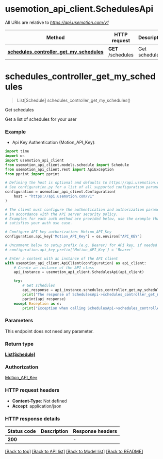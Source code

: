 # usemotion_api_client.SchedulesApi

All URIs are relative to *https://api.usemotion.com/v1*

Method | HTTP request | Description
------------- | ------------- | -------------
[**schedules_controller_get_my_schedules**](SchedulesApi.md#schedules_controller_get_my_schedules) | **GET** /schedules | Get schedules


# **schedules_controller_get_my_schedules**
> List[Schedule] schedules_controller_get_my_schedules()

Get schedules

Get a list of schedules for your user

### Example

* Api Key Authentication (Motion_API_Key):

```python
import time
import os
import usemotion_api_client
from usemotion_api_client.models.schedule import Schedule
from usemotion_api_client.rest import ApiException
from pprint import pprint

# Defining the host is optional and defaults to https://api.usemotion.com/v1
# See configuration.py for a list of all supported configuration parameters.
configuration = usemotion_api_client.Configuration(
    host = "https://api.usemotion.com/v1"
)

# The client must configure the authentication and authorization parameters
# in accordance with the API server security policy.
# Examples for each auth method are provided below, use the example that
# satisfies your auth use case.

# Configure API key authorization: Motion_API_Key
configuration.api_key['Motion_API_Key'] = os.environ["API_KEY"]

# Uncomment below to setup prefix (e.g. Bearer) for API key, if needed
# configuration.api_key_prefix['Motion_API_Key'] = 'Bearer'

# Enter a context with an instance of the API client
with usemotion_api_client.ApiClient(configuration) as api_client:
    # Create an instance of the API class
    api_instance = usemotion_api_client.SchedulesApi(api_client)

    try:
        # Get schedules
        api_response = api_instance.schedules_controller_get_my_schedules()
        print("The response of SchedulesApi->schedules_controller_get_my_schedules:\n")
        pprint(api_response)
    except Exception as e:
        print("Exception when calling SchedulesApi->schedules_controller_get_my_schedules: %s\n" % e)
```



### Parameters

This endpoint does not need any parameter.

### Return type

[**List[Schedule]**](Schedule.md)

### Authorization

[Motion_API_Key](../README.md#Motion_API_Key)

### HTTP request headers

 - **Content-Type**: Not defined
 - **Accept**: application/json

### HTTP response details

| Status code | Description | Response headers |
|-------------|-------------|------------------|
**200** |  |  -  |

[[Back to top]](#) [[Back to API list]](../README.md#documentation-for-api-endpoints) [[Back to Model list]](../README.md#documentation-for-models) [[Back to README]](../README.md)

